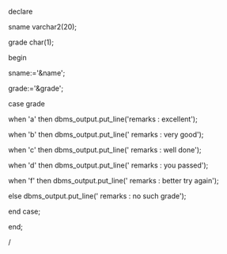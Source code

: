declare

sname varchar2(20); 

grade char(1); 

begin 

sname:='&name'; 

grade:='&grade'; 

case grade 

when 'a' then dbms_output.put_line('remarks : excellent'); 

when 'b' then dbms_output.put_line(' remarks : very good'); 

when 'c' then dbms_output.put_line(' remarks : well done'); 

when 'd' then dbms_output.put_line(' remarks : you passed'); 

when 'f' then dbms_output.put_line(' remarks : better try again'); 

else dbms_output.put_line(' remarks : no such grade'); 

end case; 

end;

/
